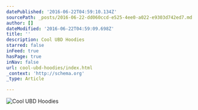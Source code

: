 ```yaml
---
datePublished: '2016-06-22T04:59:10.134Z'
sourcePath: _posts/2016-06-22-dd060ccd-e525-4ee0-a022-e9303d742ed7.md
author: []
dateModified: '2016-06-22T04:59:09.698Z'
title: ''
description: Cool UBD Hoodies
starred: false
inFeed: true
hasPage: true
inNav: false
url: cool-ubd-hoodies/index.html
_context: 'http://schema.org'
_type: Article

---
```

![Cool UBD Hoodies](https://the-grid-user-content.s3-us-west-2.amazonaws.com/c21a2d14-a477-4bd2-ab18-02d2c38747a4.jpg)